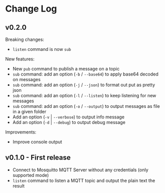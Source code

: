 # Change Log

## v0.2.0

Breaking changes:

- `listen` command is now `sub`

New features:

- New `pub` command to publish a message on a topic
- `sub` command: add an option (`-b` / `--base64`) to apply base64 decoded on
  messages
- `sub` command: add an option (`-j` / `--json`) to format out put as pretty
  json
- `sub` command: add an option (`-l` / `--listen`) to keep listening for new
  messages
- `sub` command: add an option (`-o` / `--output`) to output messages as file in
  a given folder
- Add an option (`-v` | `--verbose`) to output info message
- Add an option (`-d` | `--debug`) to output debug message

Improvements:

- Improve console output

## v0.1.0 - First release

- Connect to Mosquitto MQTT Server without any credentials (only supported mode)
- `listen` command to listen a MQTT topic and output the plain text the result
